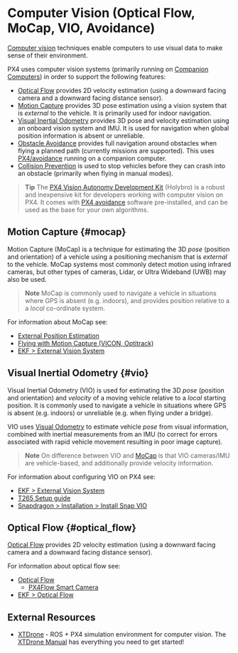 # Computer Vision (Optical Flow, MoCap, VIO, Avoidance)

[Computer vision](https://en.wikipedia.org/wiki/Computer_vision) techniques enable computers to use visual data to make sense of their environment.

PX4 uses computer vision systems (primarily running on [Companion Computers](../companion_computer/pixhawk_companion.md)) in order to support the following features:
- [Optical Flow](#optical_flow) provides 2D velocity estimation (using a downward facing camera and a downward facing distance sensor).
- [Motion Capture](#mocap) provides 3D pose estimation using a vision system that is *external* to the vehicle. It is primarily used for indoor navigation.
- [Visual Inertial Odometry](#vio) provides 3D pose and velocity estimation using an onboard vision system and IMU. It is used for navigation when global position information is absent or unreliable.
- [Obstacle Avoidance](../computer_vision/obstacle_avoidance.md) provides full navigation around obstacles when flying a planned path (currently missions are supported). This uses [PX4/avoidance](https://github.com/PX4/avoidance) running on a companion computer.
- [Collision Prevention](../computer_vision/collision_prevention.md) is used to stop vehicles before they can crash into an obstacle (primarily when flying in manual modes).

> **Tip** The [PX4 Vision Autonomy Development Kit](../complete_vehicles/px4_vision_kit.md) (Holybro) is a robust and inexpensive kit for developers working with computer vision on PX4. It comes with [PX4 avoidance](https://github.com/PX4/avoidance#obstacle-detection-and-avoidance) software pre-installed, and can be used as the base for your own algorithms.


## Motion Capture {#mocap}

Motion Capture (MoCap) is a technique for estimating the 3D *pose* (position and orientation) of a vehicle using a positioning mechanism that is *external* to the vehicle. MoCap systems most commonly detect motion using infrared cameras, but other types of cameras, Lidar, or Ultra Wideband (UWB)  may also be used.

> **Note** MoCap is commonly used to navigate a vehicle in situations where GPS is absent (e.g. indoors), and provides position relative to a a *local* co-ordinate system.

For information about MoCap see:
- [External Position Estimation](../ros/external_position_estimation.md)
- [Flying with Motion Capture (VICON, Optitrack)](../tutorials/motion-capture-vicon-optitrack.md)
- [EKF > External Vision System](../advanced_config/tuning_the_ecl_ekf.md#external-vision-system)


## Visual Inertial Odometry {#vio}

Visual Inertial Odometry (VIO) is used for estimating the 3D *pose* (position and orientation) and *velocity* of a moving vehicle relative to a *local* starting position. It is commonly used to navigate a vehicle in situations where GPS is absent (e.g. indoors) or unreliable (e.g. when flying under a bridge).

VIO uses [Visual Odometry](https://en.wikipedia.org/wiki/Visual_odometry) to estimate vehicle *pose* from visual information, combined with inertial measurements from an IMU (to correct for errors associated with rapid vehicle movement resulting in poor image capture).

> **Note** On difference between VIO and [MoCap](#mocap) is that VIO cameras/IMU are vehicle-based, and additionally provide velocity information.

For information about configuring VIO on PX4 see:
- [EKF > External Vision System](../advanced_config/tuning_the_ecl_ekf.md#external-vision-system)
- [T265 Setup guide](../peripherals/camera_t265_vio.md)
- [Snapdragon > Installation > Install Snap VIO](../flight_controller/snapdragon_flight_software_installation.md#install-snap-vio)


## Optical Flow {#optical_flow}

[Optical Flow](../sensor/optical_flow.md) provides 2D velocity estimation (using a downward facing camera and a downward facing distance sensor).

For information about optical flow see:
- [Optical Flow](../sensor/optical_flow.md)
  - [PX4Flow Smart Camera](../sensor/px4flow.md)
- [EKF > Optical Flow](../advanced_config/tuning_the_ecl_ekf.md#optical-flow)

## External Resources

- [XTDrone](https://github.com/robin-shaun/XTDrone/blob/master/README.en.md) - ROS + PX4 simulation environment for computer vision. The [XTDrone Manual](https://www.yuque.com/xtdrone/manual_en) has everything you need to get started!
